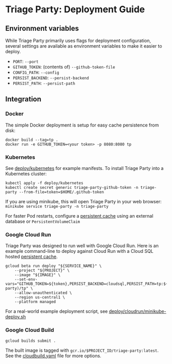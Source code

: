 # Triage Party: Deployment Guide

## Environment variables

While Triage Party primarily uses flags for deployment configuration, several settings are available as environment variables to make it easier to deploy.

* `PORT`: `--port`
* `GITHUB_TOKEN`: (contents of) `--github-token-file`
* `CONFIG_PATH`: `--config`
* `PERSIST_BACKEND`: `--persist-backend`
* `PERSIST_PATH`: `--persist-path`

## Integration

### Docker

The simple Docker deployment is setup for easy cache persistence from disk:

```shell
docker build --tag=tp .
docker run -e GITHUB_TOKEN=<your token> -p 8080:8080 tp
```

### Kubernetes

See [deploy/kubernetes](../../deploy/kubernetes) for example manifests. To install Triage Party into a Kubernetes cluster:

```shell
kubectl apply -f deploy/kubernetes
kubectl create secret generic triage-party-github-token -n triage-party --from-file=token=$HOME/.github-token
```

If you are using minikube, this will open Triage Party in your web browser: `minikube service triage-party -n triage-party`

For faster Pod restarts, configure a [persistent cache](persist.md) using an external database or `PersistentVolumeClaim`

### Google Cloud Run

Triage Party was designed to run well with Google Cloud Run. Here is an example command-line to deploy against Cloud Run with a Cloud SQL hosted [persistent cache](persist.md).

```shell
gcloud beta run deploy "${SERVICE_NAME}" \
    --project "${PROJECT}" \
    --image "${IMAGE}" \
    --set-env-vars="GITHUB_TOKEN=${token},PERSIST_BACKEND=cloudsql,PERSIST_PATH=tp:${DB_PASS}@tcp(project/region/triage-party)/tp" \
    --allow-unauthenticated \
    --region us-central1 \
    --platform managed
```

For a real-world example deployment script, see [deploy/cloudrun/minikube-deploy.sh](deploy/cloudrun/minikube-deploy.sh)

### Google Cloud Build

```shell
gcloud builds submit .
```

The built image is tagged with `gcr.io/$PROJECT_ID/triage-party:latest`. See the [cloudbuild.yaml](../cloudbuild.yaml) file for more options.
